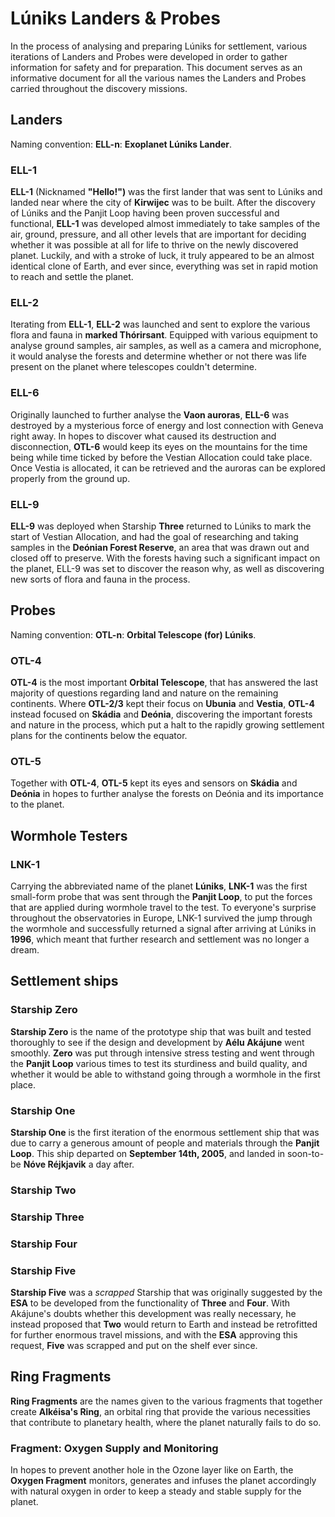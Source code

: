 # Lúniks Landers & Probes
In the process of analysing and preparing Lúniks for settlement, various iterations of Landers and Probes were developed in order to gather information for safety and for preparation. This document serves as an informative document for all the various names the Landers and Probes carried throughout the discovery missions.

## Landers
Naming convention: **ELL-n**: **Exoplanet Lúniks Lander**.
### ELL-1
**ELL-1** (Nicknamed **"Hello!")** was the first lander that was sent to Lúniks and landed near where the city of **Kirwijec** was to be built. After the discovery of Lúniks and the Panjit Loop having been proven successful and functional, **ELL-1** was developed almost immediately to take samples of the air, ground, pressure, and all other levels that are important for deciding whether it was possible at all for life to thrive on the newly discovered planet. Luckily, and with a stroke of luck, it truly appeared to be an almost identical clone of Earth, and ever since, everything was set in rapid motion to reach and settle the planet.
### ELL-2
Iterating from **ELL-1**, **ELL-2** was launched and sent to explore the various flora and fauna in **marked Thórirsant**. Equipped with various equipment to analyse ground samples, air samples, as well as a camera and microphone, it would analyse the forests and determine whether or not there was life present on the planet where telescopes couldn't determine.
### ELL-6
Originally launched to further analyse the **Vaon auroras**, **ELL-6** was destroyed by a mysterious force of energy and lost connection with Geneva right away. In hopes to discover what caused its destruction and disconnection, **OTL-6** would keep its eyes on the mountains for the time being while time ticked by before the Vestian Allocation could take place. Once Vestia is allocated, it can be retrieved and the auroras can be explored properly from the ground up.
### ELL-9
**ELL-9** was deployed when Starship **Three** returned to Lúniks to mark the start of Vestian Allocation, and had the goal of researching and taking samples in the **Deónian Forest Reserve**, an area that was drawn out and closed off to preserve. With the forests having such a significant impact on the planet, ELL-9 was set to discover the reason why, as well as discovering new sorts of flora and fauna in the process.

## Probes
Naming convention: **OTL-n**: **Orbital Telescope (for) Lúniks**.
### OTL-4 
**OTL-4** is the most important **Orbital Telescope**, that has answered the last majority of questions regarding land and nature on the remaining continents. Where **OTL-2/3** kept their focus on **Ubunia** and **Vestia**, **OTL-4** instead focused on **Skádia** and **Deónia**, discovering the important forests and nature in the process, which put a halt to the rapidly growing settlement plans for the continents below the equator. 
### OTL-5 
Together with **OTL-4**, **OTL-5** kept its eyes and sensors on **Skádia** and **Deónia** in hopes to further analyse the forests on Deónia and its importance to the planet. 

## Wormhole Testers
### LNK-1
Carrying the abbreviated name of the planet **Lúniks**, **LNK-1** was the first small-form probe that was sent through the **Panjit Loop**, to put the forces that are applied during wormhole travel to the test. To everyone's surprise throughout the observatories in Europe, LNK-1 survived the jump through the wormhole and successfully returned a signal after arriving at Lúniks in **1996**, which meant that further research and settlement was no longer a dream.

## Settlement ships
### Starship Zero
**Starship Zero** is the name of the prototype ship that was built and tested thoroughly to see if the design and development by **Aélu Akájune** went smoothly. **Zero** was put through intensive stress testing and went through the **Panjit Loop** various times to test its sturdiness and build quality, and whether it would be able to withstand going through a wormhole in the first place.
### Starship One
**Starship One** is the first iteration of the enormous settlement ship that was due to carry a generous amount of people and materials through the **Panjit Loop**. This ship departed on **September 14th, 2005**, and landed in soon-to-be **Nóve Réjkjavik** a day after. 
### Starship Two
### Starship Three
### Starship Four
### Starship Five
**Starship Five** was a *scrapped* Starship that was originally suggested by the **ESA** to be developed from the functionality of **Three** and **Four**. With Akájune's doubts whether this development was really necessary, he instead proposed that **Two** would return to Earth and instead be retrofitted for further enormous travel missions, and with the **ESA** approving this request, **Five** was scrapped and put on the shelf ever since.

## Ring Fragments
**Ring Fragments** are the names given to the various fragments that together create **Alkéisa's Ring**, an orbital ring that provide the various necessities that contribute to planetary health, where the planet naturally fails to do so. 
### Fragment: Oxygen Supply and Monitoring
In hopes to prevent another hole in the Ozone layer like on Earth, the **Oxygen Fragment** monitors, generates and infuses the planet accordingly with natural oxygen in order to keep a steady and stable supply for the planet. 
